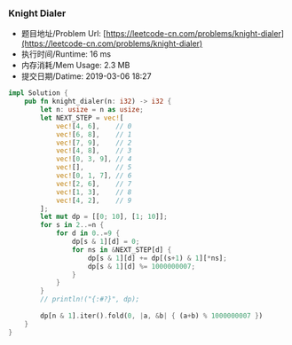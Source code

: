 
### Knight Dialer
- 题目地址/Problem Url: [https://leetcode-cn.com/problems/knight-dialer](https://leetcode-cn.com/problems/knight-dialer)
- 执行时间/Runtime: 16 ms 
- 内存消耗/Mem Usage: 2.3 MB
- 提交日期/Datime: 2019-03-06 18:27

```rust
impl Solution {
    pub fn knight_dialer(n: i32) -> i32 {
        let n: usize = n as usize;
        let NEXT_STEP = vec![
            vec![4, 6],    // 0
            vec![6, 8],    // 1
            vec![7, 9],    // 2
            vec![4, 8],    // 3
            vec![0, 3, 9], // 4
            vec![],        // 5
            vec![0, 1, 7], // 6
            vec![2, 6],    // 7
            vec![1, 3],    // 8
            vec![4, 2],    // 9
        ];
        let mut dp = [[0; 10], [1; 10]];
        for s in 2..=n {
            for d in 0..=9 {
                dp[s & 1][d] = 0;
                for ns in &NEXT_STEP[d] {
                    dp[s & 1][d] += dp[(s+1) & 1][*ns];
                    dp[s & 1][d] %= 1000000007;
                }
            }
        }
        // println!("{:#?}", dp);
        
        dp[n & 1].iter().fold(0, |a, &b| { (a+b) % 1000000007 })
    }
}

```
